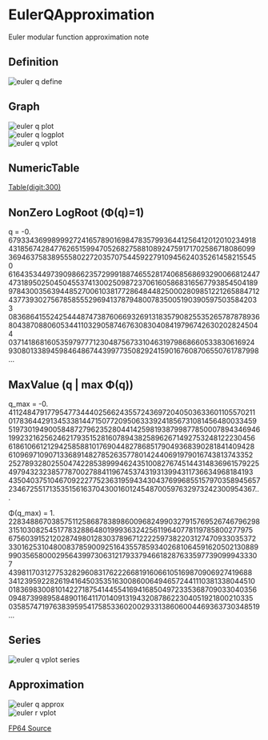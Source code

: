 # EulerQApproximation

Euler modular function approximation note

## Definition
![euler q define](https://github.com/tk-yoshimura/EulerQApproximation/blob/main/figures/euler_q_define.svg)  

## Graph
![euler q plot](https://github.com/tk-yoshimura/EulerQApproximation/blob/main/figures/euler_q_plot.svg)  
![euler q logplot](https://github.com/tk-yoshimura/EulerQApproximation/blob/main/figures/euler_q_logplot.svg)  
![euler q vplot](https://github.com/tk-yoshimura/EulerQApproximation/blob/main/figures/euler_q_vplot.svg)  

## NumericTable
[Table(digit:300)](https://github.com/tk-yoshimura/EulerQApproximation/tree/main/results/euler_q_n32.csv)  

## NonZero LogRoot (&Phi;(q)=1)
q = -0.  
679334369989992724165789016984783579936441256412012010234918  
431856742847762651599470526827588108924759171702586718086099  
369463758389555802272035707544592279109456240352614582155450  
616435344973909866235729991887465528174068568693290066812447  
473189502504504553741300250987237061605868316567793854504189  
978430035639448527006103817728648448250002809851221265884712  
437739302756785855529694137879480078350051903905975035842033  
083686415524254448747387606693269131835790825535265787878936  
804387088060534411032905874676308304084197967426302028245044  
037141868160535979777123048756733104631979868660533830616924  
930801338945984648674439977350829241590167608706550761787998...

## MaxValue (q | max &Phi;(q))
q_max = -0.  
411248479177954773444025662435572436972040503633601105570211  
017836442913453381447150772095063339241856731081456480033459  
519730194900584872796235280441425981938799877850007894346946  
199232162562462179351528160789438258962671492753248122230456  
618610661212942585881017690448278685179049368390281841409428  
610969710907133689148278526357780142440691979016743813743352  
252789328025504742285389994624351008276745144314836961579225  
497943232385778700278841196745374319313994311736634968184193  
435040375104670922277523631959434304376996855157970358945657  
234672551713535156163704300160124548700597632973242300954367...
  
&Phi;(q_max) = 1.  
228348867038575112586878389860096824990327915769526746796298  
315103082545177832886480199936324256119640778119785800277975  
675603915212028749801283037896712222597382203127470933035372  
330162531048008378590092516435578593402681064591620502130889  
990356580002956439973063121793379466182876335977390999433307  
439811703127753282960831762226681916066105169870906927419688  
341239592282619416450353516300860064946572441110381338044510  
018369830081014227187541445541694168504972335368709033040356  
094873998958489011641170140913194320878622304051921800210335  
035857471976383959541758533602002933138606004469363730348519...

## Series
![euler q vplot series](https://github.com/tk-yoshimura/EulerQApproximation/blob/main/figures/euler_q_vplot_series.svg)  

## Approximation
![euler q approx](https://github.com/tk-yoshimura/EulerQApproximation/blob/main/figures/euler_q_approx.svg)  
![euler r vplot](https://github.com/tk-yoshimura/EulerQApproximation/blob/main/figures/euler_q_rplot.svg)  

[FP64 Source](https://github.com/tk-yoshimura/EulerQApproximation/blob/main/EulerQFP64/EulerQ.cs)  